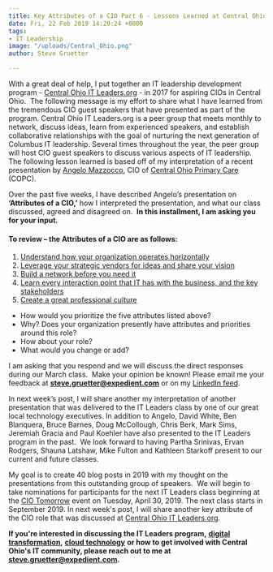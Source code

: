 ```yaml
---
title: Key Attributes of a CIO Part 6 - Lessons Learned at Central Ohio IT Leaders.org
date: Fri, 22 Feb 2019 14:20:24 +0000
tags:
- IT Leadership
image: "/uploads/Central_Ohio.png"
author: Steve Gruetter

---
```

With a great deal of help, I put together an IT leadership development program - [Central Ohio IT Leaders.org](https://itleaders.org/central-ohio/) - in 2017 for aspiring CIOs in Central Ohio.  The following message is my effort to share what I have learned from the tremendous CIO guest speakers that have presented as part of the program. Central Ohio IT Leaders.org is a peer group that meets monthly to network, discuss ideas, learn from experienced speakers, and establish collaborative relationships with the goal of nurturing the next generation of Columbus IT leadership. Several times throughout the year, the peer group will host CIO guest speakers to discuss various aspects of IT leadership. The following lesson learned is based off of my interpretation of a recent presentation by [Angelo Mazzocco](https://www.linkedin.com/in/angelomazzocco/), CIO of [Central Ohio Primary Care](https://www.copcp.com/) (COPC).

Over the past five weeks, I have described Angelo’s presentation on **‘Attributes of a CIO,’** how I interpreted the presentation, and what our class discussed, agreed and disagreed on.  **In this installment, I am asking you for your input.**

#### To review – the Attributes of a CIO are as follows:

1. [Understand how your organization operates horizontally](https://www.expedient.com/blog/key-attributes-of-a-cio-lessons-learned-from-central-ohio-it-leaders-org/)
2. [Leverage your strategic vendors for ideas and share your vision](https://www.expedient.com/blog/key-attributes-of-a-cio-part-2-lessons-learned-from-central-ohio-it-leaders-org/)
3. [Build a network before you need it](https://www.expedient.com/blog/key-attributes-of-a-cio-part-3-lessons-learned-from-central-it-leaders-org)
4. [Learn every interaction point that IT has with the business, and the key stakeholders](https://www.expedient.com/blog/key-attributes-of-a-cio-part-4-lessons-learned-from-central-it-leaders-org/)
5. [Create a great professional culture](https://www.expedient.com/blog/key-attributes-of-a-cio-part-5-lessons-learned-at-central-ohio-it-leaders-org/)

* How would you prioritize the five attributes listed above?
* Why? Does your organization presently have attributes and priorities around this role?
* How about your role?
* What would you change or add?

I am asking that you respond and we will discuss the direct responses during our March class.  Make your opinion be known! Please email me your feedback at [**steve.gruetter@expedient.com**](mailto:steve.gruetter@expedient.com) or on my [LinkedIn feed](https://www.linkedin.com/in/stevegruetter/).

In next week’s post, I will share another my interpretation of another presentation that was delivered to the IT Leaders class by one of our great local technology executives. In addition to Angelo, David White, Ben Blanquera, Bruce Barnes, Doug McCollough, Chris Berk, Mark Sims, Jeremiah Gracia and Paul Koehler have also presented to the IT Leaders program in the past.  We look forward to having Partha Srinivas, Ervan Rodgers, Shauna Latshaw, Mike Fulton and Kathleen Starkoff present to our current and future classes.

My goal is to create 40 blog posts in 2019 with my thought on the presentations from this outstanding group of speakers.  We will begin to take nominations for participants for the next IT Leaders class beginning at the [CIO Tomorrow](http://cio-tomorrow.com/) event on Tuesday, April 30, 2019. The next class starts in September 2019. In next week's post, I will share another key attribute of the CIO role that was discussed at [Central Ohio IT Leaders.org](https://itleaders.org/central-ohio/).

**If you're interested in discussing the IT Leaders program,** [**digital transformation**](https://www.expedient.com/blog/is-your-organization-continuousnext/)**,** [**cloud technology**](https://www.expedient.com/services/infrastructure-as-a-service/cloud/) **or how to get involved with Central Ohio's IT community, please reach out to me at** [**steve.gruetter@expedient.com**](mailto:steve.gruetter@expedient.com)**.**